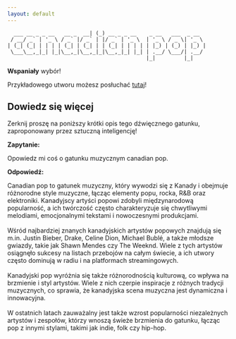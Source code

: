 ```yaml
---
layout: default
---
```


```                           _ _                                 
  ___ __ _ _ __   __ _  __| (_) __ _ _ __    _ __   ___  _ __  
 / __/ _` | '_ \ / _` |/ _` | |/ _` | '_ \  | '_ \ / _ \| '_ \ 
| (_| (_| | | | | (_| | (_| | | (_| | | | | | |_) | (_) | |_) |
 \___\__,_|_| |_|\__,_|\__,_|_|\__,_|_| |_| | .__/ \___/| .__/ 
                                            |_|         |_|    
```
**Wspaniały** wybór!

Przykładowego utworu możesz posłuchać [tutaj](https://p.scdn.co/mp3-preview/be044054206fc8cfabbcf3689f5cbbba32aabf76)!
## Dowiedz się więcej
Zerknij proszę na poniższy krótki opis tego dźwięcznego gatunku, zaproponowany przez sztuczną inteligencję!



**Zapytanie:**

Opowiedz mi coś o gatunku muzycznym canadian pop.

**Odpowiedź:**

Canadian pop to gatunek muzyczny, który wywodzi się z Kanady i obejmuje różnorodne style muzyczne, łącząc elementy popu, rocka, R&B oraz elektroniki. Kanadyjscy artyści popowi zdobyli międzynarodową popularność, a ich twórczość często charakteryzuje się chwytliwymi melodiami, emocjonalnymi tekstami i nowoczesnymi produkcjami.<br><br>Wśród najbardziej znanych kanadyjskich artystów popowych znajdują się m.in. Justin Bieber, Drake, Celine Dion, Michael Bublé, a także młodsze gwiazdy, takie jak Shawn Mendes czy The Weeknd. Wiele z tych artystów osiągnęło sukcesy na listach przebojów na całym świecie, a ich utwory często dominują w radiu i na platformach streamingowych.<br><br>Kanadyjski pop wyróżnia się także różnorodnością kulturową, co wpływa na brzmienie i styl artystów. Wiele z nich czerpie inspiracje z różnych tradycji muzycznych, co sprawia, że kanadyjska scena muzyczna jest dynamiczna i innowacyjna. <br><br>W ostatnich latach zauważalny jest także wzrost popularności niezależnych artystów i zespołów, którzy wnoszą świeże brzmienia do gatunku, łącząc pop z innymi stylami, takimi jak indie, folk czy hip-hop.